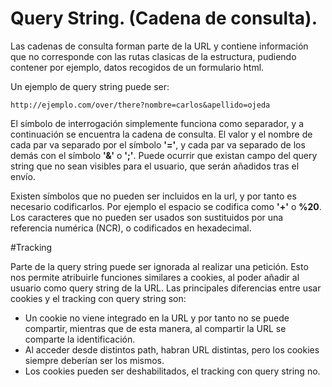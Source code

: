 # Query String. (Cadena de consulta).

Las cadenas de consulta forman parte de la URL y contiene información que no corresponde con las rutas clasicas de la estructura, pudiendo contener por ejemplo, datos recogidos de un formulario html.

Un ejemplo de query string puede ser:
~~~
http://ejemplo.com/over/there?nombre=carlos&apellido=ojeda
~~~
El símbolo de interrogación simplemente funciona como separador, y a continuación se encuentra la cadena de consulta. El valor y el nombre de cada par va separado por el símbolo **'='**, y cada par va separado de los demás con el símbolo **'&'** o **';'**.
Puede ocurrir que existan campo del query string que no sean visibles para el usuario, que serán añadidos tras el envío.

Existen símbolos que no pueden ser incluidos en la url, y por tanto es necesario codificarlos. Por ejemplo el espacio se codifica como **'\+'** o **%20**. Los caracteres que no pueden ser usados son sustituidos por una referencia numérica (NCR), o codificados en hexadecimal.

#Tracking

Parte de la query string puede ser ignorada al realizar una petición. Esto nos permite atribuirle funciones similares a cookies, al poder añadir al usuario como query string de la URL.
Las principales diferencias entre usar cookies y el tracking con query string son:
* Un cookie no viene integrado en la URL y por tanto no se puede compartir, mientras que de esta manera, al compartir la URL se comparte la identificación.
* Al acceder desde distintos path, habran URL distintas, pero los cookies siempre deberían ser los mismos.
* Los cookies pueden ser deshabilitados, el tracking con query string no.

